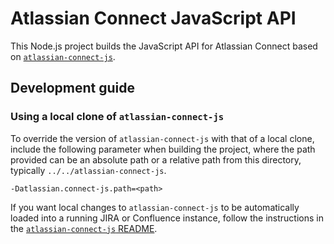 # Atlassian Connect JavaScript API

This Node.js project builds the JavaScript API for Atlassian Connect based on
[`atlassian-connect-js`](https://bitbucket.org/atlassian/atlassian-connect-js/src/62eb630652c3008cc916971d4b386b270c0202b5?at=release/3.0.0-do-not-delete).

## Development guide

### Using a local clone of `atlassian-connect-js`

To override the version of `atlassian-connect-js` with that of a local clone, include the following parameter when
building the project, where the path provided can be an absolute path or a relative path from this directory,
typically `../../atlassian-connect-js`.

    -Datlassian.connect-js.path=<path>

If you want local changes to `atlassian-connect-js` to be automatically loaded into a running JIRA or Confluence instance,
follow the instructions in the [`atlassian-connect-js` README](https://stash.atlassian.com/projects/AC/repos/atlassian-connect-js/browse/README.md?at=refs%2Fheads%2Frelease%2F3.0.0-do-not-delete).